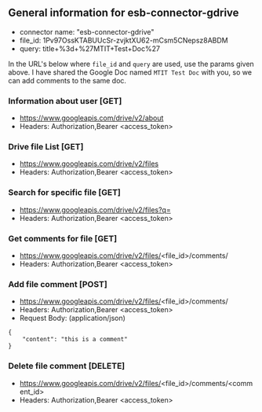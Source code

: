 ## General information for esb-connector-gdrive
- connector name: "esb-connector-gdrive"
- file_id: 1Pv97OssKTABUUcSr-zvjktXU62-mCsm5CNepsz8ABDM
- query: title+%3d+%27MTIT+Test+Doc%27

In the URL's below where `file_id` and `query` are used, use the params given above. I have shared the Google Doc named `MTIT Test Doc` with you, so we can add comments to the same doc.


### Information about user [GET] 
- https://www.googleapis.com/drive/v2/about
- Headers: Authorization,Bearer <access_token>

### Drive file List [GET]   
- https://www.googleapis.com/drive/v2/files
- Headers: Authorization,Bearer <access_token>

### Search for specific file [GET] 
- https://www.googleapis.com/drive/v2/files?q=<query>
- Headers: Authorization,Bearer <access_token>


### Get comments for file [GET] 
- https://www.googleapis.com/drive/v2/files/<file_id>/comments/
- Headers: Authorization,Bearer <access_token>

### Add file comment [POST] 
- https://www.googleapis.com/drive/v2/files/<file_id>/comments/
- Headers: Authorization,Bearer <access_token>
- Request Body: (application/json)
```
{
 	"content": "this is a comment"
}
```

### Delete file comment [DELETE] 
- https://www.googleapis.com/drive/v2/files/<file_id>/comments/<comment_id>
- Headers: Authorization,Bearer <access_token>



